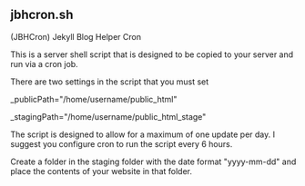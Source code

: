 ## jbhcron.sh

(JBHCron) Jekyll Blog Helper Cron

This is a server shell script that is designed to be copied to your server and
run via a cron job.

There are two settings in the script that you must set

_publicPath="/home/username/public_html"

_stagingPath="/home/username/public_html_stage"

The script is designed to allow for a maximum of one update per day. I suggest
you configure cron to run the script every 6 hours.

Create a folder in the staging folder with the date format "yyyy-mm-dd" and
place the contents of your website in that folder.

